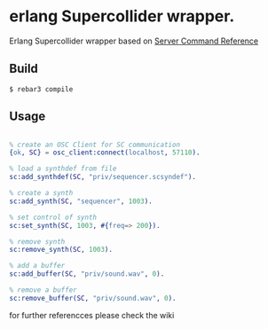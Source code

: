 erlang Supercollider wrapper.
=====


Erlang Supercollider wrapper based on [Server Command Reference](https://doc.sccode.org/Reference/Server-Command-Reference.html)


Build
-----
    $ rebar3 compile

Usage
-----

```erlang

% create an OSC Client for SC communication
{ok, SC} = osc_client:connect(localhost, 57110).

% load a synthdef from file
sc:add_synthdef(SC, "priv/sequencer.scsyndef").

% create a synth
sc:add_synth(SC, "sequencer", 1003).

% set control of synth
sc:set_synth(SC, 1003, #{freq=> 200}).

% remove synth
sc:remove_synth(SC, 1003).

% add a buffer
sc:add_buffer(SC, "priv/sound.wav", 0).

% remove a buffer
sc:remove_buffer(SC, "priv/sound.wav", 0).
```

for further referencces please check the wiki
